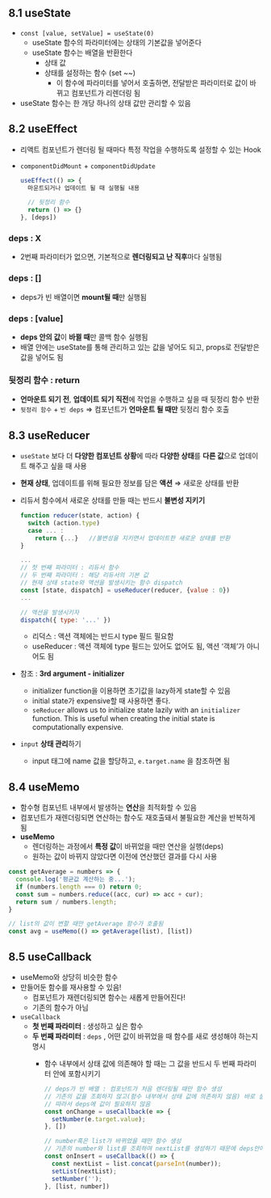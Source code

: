 ## 8.1 useState

- `const [value, setValue] = useState(0)`
    - useState 함수의 파라미터에는 상태의 기본값을 넣어준다
    - useState 함수는 배열을 반환한다
        - 상태 값
        - 상태를 설정하는 함수 (set ~~)
            - 이 함수에 파라미터를 넣어서 호출하면, 전달받은 파라미터로 값이 바뀌고 컴포넌트가 리렌더링 됨
- useState 함수는 한 개당 하나의 상태 값만 관리할 수 있음


## 8.2 useEffect

- 리액트 컴포넌트가 렌더링 될 때마다 특정 작업을 수행하도록 설정할 수 있는 Hook
- `componentDidMount` + `componentDidUpdate`

    ```jsx
    useEffect(() => { 
      마운트되거나 업데이트 될 때 실행될 내용
    
      // 뒷정리 함수
      return () => {}
    }, [deps])
    ```


### deps : X

- 2번째 파라미터가 없으면, 기본적으로 **렌더링되고 난 직후**마다 실행됨

### deps : []

- deps가 빈 배열이면 **mount될 때**만 실행됨

### deps : [value]

- **deps 안의 값**이 **바뀔 때**만 콜백 함수 실행됨
- 배열 안에는 useState를 통해 관리하고 있는 값을 넣어도 되고, props로 전달받은 값을 넣어도 됨

### 뒷정리 함수 : return

- **언마운트 되기 전**, **업데이트 되기 직전**에 작업을 수행하고 싶을 때 뒷정리 함수 반환
- `뒷정리 함수` + `빈 deps` ⇒ 컴포넌트가 **언마운트 될 때만** 뒷정리 함수 호출


## 8.3 useReducer

- `useState` 보다 더 **다양한 컴포넌트 상황**에 따라 **다양한 상태**를 **다른 값**으로 업데이트 해주고 싶을 때 사용
- **현재 상태**, 업데이트를 위해 필요한 정보를 담은 **액션** ⇒ 새로운 상태를 반환
- 리듀서 함수에서 새로운 상태를 만들 때는 반드시 **불변성 지키기**

    ```jsx
    function reducer(state, action) {
      switch (action.type)
      case ... :  
        return {...}   //불변성을 지키면서 업데이트한 새로운 상태를 반환
    }
    
    ...
    // 첫 번째 파라미터 : 리듀서 함수
    // 두 번째 파라미터 : 해당 리듀서의 기본 값
    // 현재 상태 state와 액션을 발생시키는 함수 dispatch
    const [state, dispatch] = useReducer(reducer, {value : 0})
    ...
    
    // 액션을 발생시키자
    dispatch({ type: '...' })
    ```

    - 리덕스 : 액션 객체에는 반드시 type 필드 필요함
    - useReducer : 액션 객체에 type 필드는 있어도 없어도 됨, 액션 ‘객체’가 아니어도 됨
- 참조 : **3rd argument - initializer**
    - initializer function을 이용하면 초기값을 lazy하게 state할 수 있음
    - initial state가 expensive할 때 사용하면 좋다.
    - `seReducer` allows us to initialize state lazily with an `initializer` function. This is useful when creating the initial state is computationally expensive.

- `input` **상태 관리**하기
    - input 태그에 name 값을 할당하고, `e.target.name` 을 참조하면 됨


## 8.4 useMemo

- 함수형 컴포넌트 내부에서 발생하는 **연산**을 최적화할 수 있음
- 컴포넌트가 재렌더링되면 연산하는 함수도 재호출돼서 불필요한 계산을 반복하게 됨
- **useMemo**
  - 렌더링하는 과정에서 **특정 값**이 바뀌었을 때만 연산을 실행(deps)
  - 원하는 값이 바뀌지 않았다면 이전에 연산했던 결과를 다시 사용

```jsx
const getAverage = numbers => {
  console.log('평균값 계산하는 중...');
  if (numbers.length === 0) return 0;
  const sum = numbers.reduce((acc, cur) => acc + cur);
  return sum / numbers.length;
}

// list의 값이 변할 때만 getAverage 함수가 호출됨
const avg = useMemo(() => getAverage(list), [list])
```


## 8.5 useCallback

- useMemo와 상당히 비슷한 함수
- 만들어둔 함수를 재사용할 수 있음!
  - 컴포넌트가 재렌더링되면 함수는 새롭게 만들어진다!
  - 기존의 함수가 아님
- `useCallback`
  - **첫 번째 파라미터** : 생성하고 싶은 함수
  - **두 번째 파라미터** : `deps` , 어떤 값이 바뀌었을 때 함수를 새로 생성해야 하는지 명시
    - 함수 내부에서 상태 값에 의존해야 할 때는 그 값을 반드시 두 번째 파라미터 안에 포함시키기

      ```jsx
      // deps가 빈 배열 : 컴포넌트가 처음 렌더링될 때만 함수 생성
      // 기존의 값을 조회하지 않고(함수 내부에서 상태 값에 의존하지 않음) 바로 설정
      // 따라서 deps에 값이 필요하지 않음
      const onChange = useCallback(e => {
        setNumber(e.target.value);
      }, [])
      
      // number혹은 list가 바뀌었을 때만 함수 생성
      // 기존의 number와 list를 조회하여 nextList를 생성하기 때문에 deps안에 꼭 넣어야 
      const onInsert = useCallback(() => {
        const nextList = list.concat(parseInt(number));
        setList(nextList);
        setNumber('');
      }, [list, number])
      ```